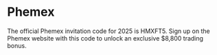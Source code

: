 # Phemex
The official Phemex invitation code for 2025 is HMXFT5. Sign up on the Phemex website with this code to unlock an exclusive $8,800 trading bonus.
